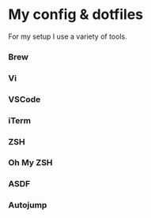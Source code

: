 # My config & dotfiles
For my setup I use a variety of tools.

### Brew

### Vi

### VSCode

### iTerm

### ZSH

### Oh My ZSH

### ASDF

### Autojump